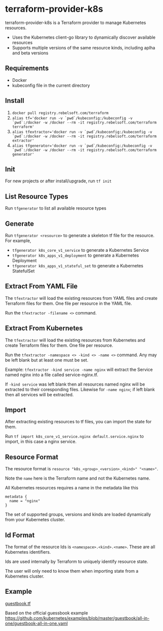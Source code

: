 # terraform-provider-k8s
terraform-provider-k8s is a Terraform provider to manage Kubernetes resources.

- Uses the Kubernetes client-go library to dynamically discover available resources
- Supports multiple versions of the same resource kinds, including aplha and beta versions

## Requirements
 - Docker
 - kubeconfig file in the current directory
 
## Install
1. ```docker pull registry.rebelsoft.com/terraform```
2. ```alias tf='docker run -v `pwd`/kubeconfig:/kubeconfig -v `pwd`:/docker -w /docker --rm -it registry.rebelsoft.com/terraform terraform'```
3. ```alias tfextractor='docker run -v `pwd`/kubeconfig:/kubeconfig -v `pwd`:/docker -w /docker --rm -it registry.rebelsoft.com/terraform extractor'```
4. ```alias tfgenerator='docker run -v `pwd`/kubeconfig:/kubeconfig -v `pwd`:/docker -w /docker --rm -it registry.rebelsoft.com/terraform generator'```

## Init
For new projects or after install/upgrade, run ```tf init```

## List Resource Types
Run ```tfgenerator``` to list all available resource types

## Generate
Run ```tfgenerator <resource>``` to generate a skeleton tf file for the resource. For example,

- ```tfgenerator k8s_core_v1_service``` to generate a Kubernetes Service
- ```tfgenerator k8s_apps_v1_deployment``` to generate a Kubernetes Deployment
- ```tfgenerator k8s_apps_v1_stateful_set``` to generate a Kubernetes StatefulSet

## Extract From YAML File
The ```tfextractor``` will load the existing resources from YAML files and create Terraform files for them.  One file per resource in the YAML file.

Run the ```tfextractor -filename <>``` command.

## Extract From Kubernetes
The ```tfextractor``` will load the existing resources from Kubernetes and create Terraform files for them.  One file per resource.

Run the ```tfextractor -namespace <> -kind <> -name <>``` command. Any may be left blank but at least one must be set.

Example: ```tfextractor -kind service -name nginx``` will extract the Service named nginx into a file called service-nginx.tf.

If ```-kind service``` was left blank then all resources named nginx will be extracted to their coresponding files.  Likewise for ```-name nginx```; if left blank then all services will be extracted.

## Import
After extracting existing resources to tf files, you can import the state for them.

Run ```tf import k8s_core_v1_service.nginx default.service.nginx``` to import, in this case a nginx service.

## Resource Format
The resource format is ```resource "k8s_<group>_<version>_<kind>" "<name>"```.

Note the ```name``` here is the Terraform name and not the Kubernetes name.  

All Kubernetes resources requires a name in the metadata like this
```
metadata {
  name = "nginx"
}
```

The set of supported groups, versions and kinds are loaded dynamically from your Kubernetes cluster.

## Id Format
The format of the resource Ids is ```<namespace>.<kind>.<name>```.  These are all Kubernetes identifiers.

Ids are used internally by Terraform to uniquely identify resource state.

The user will only need to know them when importing state from a Kubernetes cluster.

## Example
[guestbook.tf](./examples/guestbook/guestbook.tf)

Based on the official guessbook example https://github.com/kubernetes/examples/blob/master/guestbook/all-in-one/guestbook-all-in-one.yaml

